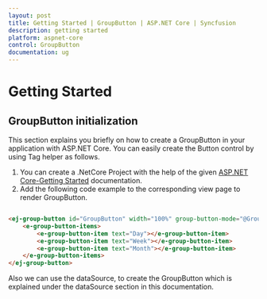 ```yaml
---
layout: post
title: Getting Started | GroupButton | ASP.NET Core | Syncfusion
description: getting started
platform: aspnet-core
control: GroupButton
documentation: ug
---
```


# Getting Started

## GroupButton initialization

This section explains you briefly on how to create a GroupButton in your application with ASP.NET Core. You can easily create the Button control by using Tag helper as follows.

1. You can create a .NetCore Project with the help of the given [ASP.NET Core-Getting Started](https://help.syncfusion.com/aspnet-core/getting-started) documentation.
2. Add the following code example to the corresponding view page to render GroupButton.


~~~ html

<ej-group-button id="GroupButton" width="100%" group-button-mode="@GroupButtonMode.RadioButton" show-rounded-corner="true">
    <e-group-button-items>
        <e-group-button-item text="Day"></e-group-button-item>
        <e-group-button-item text="Week"></e-group-button-item>
        <e-group-button-item text="Month"></e-group-button-item>
    </e-group-button-items>
</ej-group-button>

~~~

Also we can use the dataSource, to create the GroupButton which is explained under the dataSource section in this documentation.

